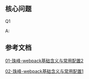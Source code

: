 ## 核心问题

Q1 

A: <br/>




## 参考文档

[01-珠峰-webpack基础含义与常用配置2](http://www.zhufengpeixun.com/strong/html/103.1.webpack-usage.html)

[02-珠峰-webpack基础含义与常用配置1](http://www.zhufengpeixun.com/strong/html/26.webpack-1-basic.html)